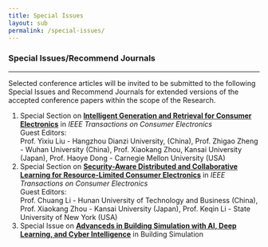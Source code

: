 ```yaml
---
title: Special Issues
layout: sub
permalink: /special-issues/
---
```


<h3>Special Issues/Recommend Journals</h3>
<hr/>

<p>
Selected conference articles will be invited to be submitted to the following Special Issues and Recommend Journals for extended versions of the accepted conference papers within the scope of the Research.
</p>
<ol>


<li>Special Section on <a href="https://ctsoc.ieee.org/images/TCE_FILES/Approved_CFP/April_2025/TCE_SS_CFP-Intelligent_Generation_and_Retrieval_for_Consumer_Electronics_-_online.pdf" target=_new><b>Intelligent Generation and Retrieval for Consumer Electronics</b></a> in <i>IEEE Transactions on Consumer Electronics</i>
<br/>
Guest Editors:
<br/>
Prof. Yixiu Liu - Hangzhou Dianzi University, (China), Prof. Zhigao Zheng - Wuhan University (China), Prof. Xiaokang Zhou, Kansai University (Japan), Prof. Haoye Dong - Carnegie Mellon University (USA)
</li>

<li>Special Section on <a href="https://ctsoc.ieee.org/images/TCE_FILES/Approved_CFP/April_2025/TCE_SS_CFP_Security-Aware_Distributed_and_Collaborative_Learning_for_Resource-Limited_Consumer_Electronics_-_online.pdf" target=_new><b>Security-Aware Distributed and Collaborative Learning for Resource-Limited Consumer Electronics</b></a> in <i>IEEE Transactions on Consumer Electronics</i>
<br/>
Guest Editors:
<br/>
Prof. Chuang Li -  Hunan University of Technology and Business (China), Prof. Xiaokang Zhou - Kansai University (Japan), Prof. Keqin Li - State University of New York (USA)
</li>

<li>Special Issue on <a href="https://mmbiz.qpic.cn/mmbiz_jpg/GyonpxjaLegk3CQ8jAhyV1VURT22dpiatjNeFkx4oXEiamdrdVojhpiadic908AHYqKZxQMqEickkt3kFqXHYmRib3bw/640?wx_fmt=jpeg&from=appmsg&tp=webp&wxfrom=5&wx_lazy=1
" target=_new><b>Advanceds in Building Simulation with AI, Deep Learning, and Cyber Intelligence</b></a> in Building Simulation <i></i>

</ol>